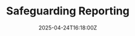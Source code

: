 ---
title: Safeguarding Reporting
linkTitle: 'Safeguarding Reporting '
date: '2025-04-24T16:18:00Z'
weight: 1
description: Green Orbit Digital outlines procedures for responding to safeguarding
  concerns, emphasizing the importance of reporting suspected abuse, maintaining confidentiality,
  and ensuring immediate safety. All reports must be directed to the Designated Safeguarding
  Lead, with serious incidents prioritized for action and partners required to comply
  with safeguarding standards. Non-compliance may lead to partnership termination.
draft: false
ref: safeguarding-reporting
---